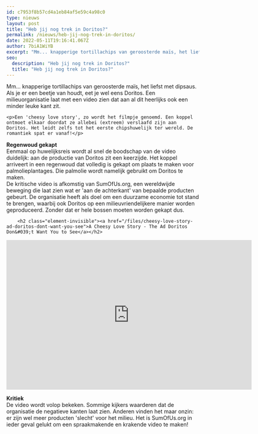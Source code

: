```yaml
---
id: c7953f8b57cd4a1eb84af5e59c4a98c0
type: nieuws
layout: post
title: "Heb jij nog trek in Doritos?"
permalink: /nieuws/heb-jij-nog-trek-in-doritos/
date: 2022-05-11T19:16:41.067Z
author: 7biA1WiYB
excerpt: "Mm... knapperige tortillachips van geroosterde maïs, het liefst met dipsaus. Als je er een beetje van houdt, eet je wel eens Doritos. Een milieuorganisatie laat met een video zien dat aan al dit heerlijks ook een minder leuke kant zit.  "
seo:
  description: "Heb jij nog trek in Doritos?"
  title: "Heb jij nog trek in Doritos?"
---
```

Mm... knapperige tortillachips van geroosterde maïs, het liefst met dipsaus. Als je er een beetje van houdt, eet je wel eens Doritos. Een milieuorganisatie laat met een video zien dat aan al dit heerlijks ook een minder leuke kant zit.  

    <p>Een 'cheesy love story', zo wordt het filmpje genoemd. Een koppel ontmoet elkaar doordat ze allebei (extreem) verslaafd zijn aan Doritos. Het leidt zelfs tot het eerste chipshuwelijk ter wereld. De romantiek spat er vanaf!</p>
<p><strong>Regenwoud gekapt</strong><br>Eenmaal op huwelijksreis wordt al snel de boodschap van de video duidelijk: aan de productie van Doritos zit een keerzijde. Het koppel arriveert in een regenwoud dat volledig is gekapt om plaats te maken voor palmolieplantages. Die palmolie wordt namelijk gebruikt om Doritos te maken.<br>De kritische video is afkomstig van SumOfUs.org, een wereldwijde beweging die laat zien wat er 'aan de achterkant' van bepaalde producten gebeurt. De organisatie heeft als doel om een duurzame economie tot stand te brengen, waarbij ook Doritos op een milieuvriendelijkere manier worden geproduceerd. Zonder dat er hele bossen moeten worden gekapt dus.</p>
<p><div class="media media-element-container media-default"><div id="file-285" class="file file-video file-video-youtube">

        <h2 class="element-invisible"><a href="/files/cheesy-love-story-ad-doritos-dont-want-you-see">A Cheesy Love Story - The Ad Doritos Don&#039;t Want You to See</a></h2>
    
  
  <div class="content">
    <div class="media-youtube-video media-element file-default media-youtube-1">
  <iframe class="media-youtube-player" width="640" height="390" title="A Cheesy Love Story - The Ad Doritos Don&#039;t Want You to See" src="https://www.youtube.com/embed/VPlxNhEc2lA?wmode=opaque&controls=" name="A Cheesy Love Story - The Ad Doritos Don&#039;t Want You to See" frameborder="0" allowfullscreen="">Video van A Cheesy Love Story - The Ad Doritos Don&amp;#039;t Want You to See</iframe>
</div>
  </div>

  
</div>
</div>
<p><strong>Kritiek</strong><br>De video wordt volop bekeken. Sommige kijkers waarderen dat de organisatie de negatieve kanten laat zien. Anderen vinden het maar onzin: er zijn wel meer producten 'slecht' voor het milieu. Het is SumOfUs.org in ieder geval gelukt om een spraakmakende en krakende video te maken!</p>  
